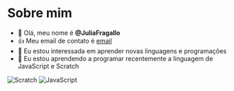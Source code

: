  # Sobre mim
- 👋 Olá, meu nome é **@JuliaFragallo**
- 👍 Meu email de contato é [email](julia.tomadon@escola.pr.gov.br)
- 👀 Eu estou interessada em aprender novas linguagens e programações
- 🌱 Eu estou aprendendo a programar recentemente a linguagem de JavaScript e Scratch

![Scratch](https://img.shields.io/badge/Scratch-4097FF?style=for-the-badge&logo=Scratch&logoColor=white)
![JavaScript](https://img.shields.io/badge/JavaScript-323330?style=for-the-badge&logo=javascript&logoColor=F7DF1E)



